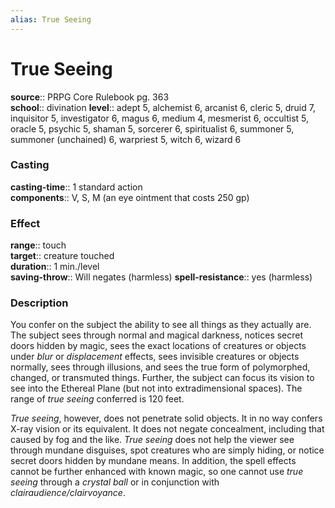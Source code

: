 ```yaml
---
alias: True Seeing
---
```


# True Seeing 

**source**:: PRPG Core Rulebook pg. 363  
**school**:: divination
**level**:: adept 5, alchemist 6, arcanist 6, cleric 5, druid 7, inquisitor 5, investigator 6, magus 6, medium 4, mesmerist 6, occultist 5, oracle 5, psychic 5, shaman 5, sorcerer 6, spiritualist 6, summoner 5, summoner (unchained) 6, warpriest 5, witch 6, wizard 6

### Casting 

**casting-time**:: 1 standard action  
**components**:: V, S, M (an eye ointment that costs 250 gp)

### Effect 

**range**:: touch  
**target**:: creature touched  
**duration**:: 1 min./level  
**saving-throw**:: Will negates (harmless)
**spell-resistance**:: yes (harmless)

### Description 

You confer on the subject the ability to see all things as they actually are. The subject sees through normal and magical darkness, notices secret doors hidden by magic, sees the exact locations of creatures or objects under *blur* or *displacement* effects, sees invisible creatures or objects normally, sees through illusions, and sees the true form of polymorphed, changed, or transmuted things. Further, the subject can focus its vision to see into the Ethereal Plane (but not into extradimensional spaces). The range of *true seeing* conferred is 120 feet.  
  
*True seeing*, however, does not penetrate solid objects. It in no way confers X-ray vision or its equivalent. It does not negate concealment, including that caused by fog and the like. *True seeing* does not help the viewer see through mundane disguises, spot creatures who are simply hiding, or notice secret doors hidden by mundane means. In addition, the spell effects cannot be further enhanced with known magic, so one cannot use *true seeing* through a *crystal ball* or in conjunction with *clairaudience/clairvoyance*.

